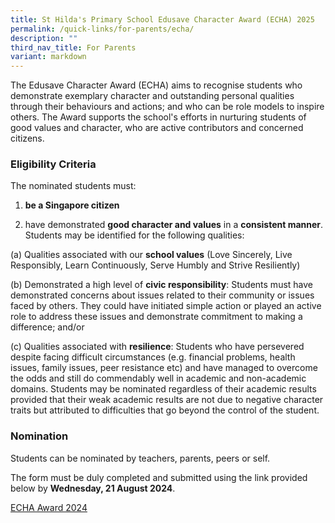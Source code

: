 ```yaml
---
title: St Hilda's Primary School Edusave Character Award (ECHA) 2025
permalink: /quick-links/for-parents/echa/
description: ""
third_nav_title: For Parents
variant: markdown
---
```

The Edusave Character Award (ECHA) aims to recognise students who demonstrate exemplary character and outstanding personal qualities through their behaviours and actions; and who can be role models to inspire others. The Award supports the school's efforts in nurturing students of good values and character, who are active contributors and concerned citizens.

  

### Eligibility Criteria

The nominated students must:   

  
1. **be a Singapore citizen**

2. have demonstrated **good character and values** in a **consistent manner**. Students may be identified for the following qualities:

  
(a) Qualities associated with our **school values** (Love Sincerely, Live Responsibly, Learn Continuously, Serve Humbly and Strive Resiliently)

  
(b) Demonstrated a high level of **civic responsibility**: Students must have demonstrated concerns about issues related to their community or issues faced by others. They could have initiated simple action or played an active role to address these issues and demonstrate commitment to making a difference; and/or

  
(c) Qualities associated with **resilience**: Students who have persevered despite facing difficult circumstances (e.g. financial problems, health issues, family issues, peer resistance etc) and have managed to overcome the odds and still do commendably well in academic and non-academic domains. Students may be nominated regardless of their academic results provided that their weak academic results are not due to negative character traits but attributed to difficulties that go beyond the control of the student.

### Nomination

  
Students can be nominated by teachers, parents, peers or self. 

The form must be duly completed and submitted using the link provided below by **Wednesday, 21 August 2024**.  

[ECHA Award 2024](https://go.gov.sg/shpsecha2024)